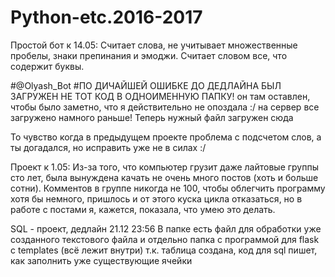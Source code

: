 # Python-etc.2016-2017

Простой бот к 14.05:
Считает слова, не учитывает множественные пробелы, знаки препинания и эмоджи. Считает словом все, что содержит буквы.

#@Olyash_Bot
#ПО ДИЧАЙШЕЙ ОШИБКЕ ДО ДЕДЛАЙНА БЫЛ ЗАГРУЖЕН НЕ ТОТ КОД В ОДНОИМЕННУЮ ПАПКУ!
он там оставлен, чтобы было заметно, что я действительно не опоздала :/ на сервер все загружено намного раньше!
Теперь нужный файл загружен сюда

То чувство когда в предыдущем проекте проблема с подсчетом слов, а ты догадался, но исправить уже не в силах :/



Проект к 1.05:
Из-за того, что компьютер грузит даже лайтовые группы сто лет, была вынуждена качать не очень много постов (хоть и больше сотни). Комментов в группе никогда не 100, чтобы облегчить программу хотя бы немного, пришлось и от этого куска цикла отказаться, но в работе с постами я, кажется, показала, что умею это делать.

SQL - проект, дедлайн 21.12 23:56
В папке есть файл для обработки уже созданного текстового файла
и отдельно папка с программой для flask с templates (всё лежит внутри)
т.к. таблица создана, код для sql пишет, как заполнить уже существующие ячейки
